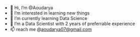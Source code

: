 - 👋 Hi, I’m @Aoudarya
- 👀 I’m interested in learning new things
- 🌱 I’m currently learning Data Science
- 💞️ I’m a Data Scientist with 2 years of preferrable experience
- 📫 reach me @aoudarya07@gmail.com

<!---
Aoudarya/Aoudarya is a ✨ special ✨ repository because its `README.md` (this file) appears on your GitHub profile.
You can click the Preview link to take a look at your changes.
--->
